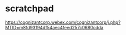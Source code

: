 # scratchpad


https://cognizantcorp.webex.com/cognizantcorp/j.php?MTID=m8fd93194df54aec4feed257c0680cdda  
